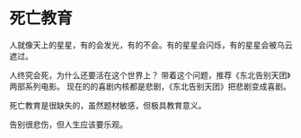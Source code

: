 # 死亡教育

人就像天上的星星，有的会发光，有的不会。有的星星会闪烁，有的星星会被乌云遮过。

人终究会死，为什么还要活在这个世界上？
带着这个问题，推荐《东北告别天团》两部系列电影。
现在的的喜剧内核都是悲剧，《东北告别天团》把悲剧变成喜剧。


死亡教育是很缺失的，虽然题材敏感，但极具教育意义。


告别很悲伤，但人生应该要乐观。